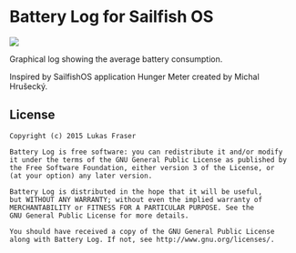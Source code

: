 Battery Log for Sailfish OS
===========================

<img src="qml/gfx/about.png"/>

Graphical log showing the average battery consumption.

Inspired by SailfishOS application Hunger Meter created by Michal Hrušecký.


License
-------

    Copyright (c) 2015 Lukas Fraser

    Battery Log is free software: you can redistribute it and/or modify
    it under the terms of the GNU General Public License as published by
    the Free Software Foundation, either version 3 of the License, or
    (at your option) any later version.

    Battery Log is distributed in the hope that it will be useful,
    but WITHOUT ANY WARRANTY; without even the implied warranty of
    MERCHANTABILITY or FITNESS FOR A PARTICULAR PURPOSE. See the
    GNU General Public License for more details.

    You should have received a copy of the GNU General Public License
    along with Battery Log. If not, see http://www.gnu.org/licenses/.
